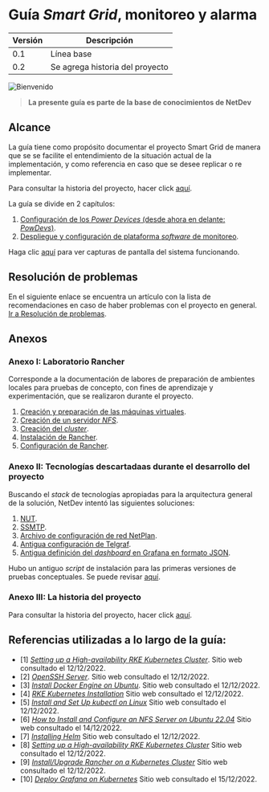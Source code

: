# Guía _Smart Grid_, monitoreo y alarma

| Versión | Descripción                     |
| ------- | ------------------------------- |
| 0.1     | Línea base                      |
| 0.2     | Se agrega historia del proyecto |

![Bienvenido](imgs/video_muestra_rancher_grafana.gif)

> **La presente guía es parte de la base de conocimientos de NetDev**

## Alcance

La guía tiene como propósito documentar el proyecto Smart Grid de manera que se se facilite el entendimiento de la situación actual de la implementación, y como referencia en caso que se desee replicar o re implementar.

Para consultar la historia del proyecto, hacer click [aquí](/Anexo03_01_Historia.md).

La guía se divide en 2 capítulos:

1.  [Configuración de los _Power Devices_ (desde ahora en delante: _PowDevs_)](/Cap1_PowerDevices.md).
2.  [Despliegue y configuración de plataforma _software_ de monitoreo](/Cap2_01_DespliegueApps.md).

Haga clic [aquí](/Cap2_05_Imagenes.md) para ver capturas de pantalla del sistema funcionando.

## Resolución de problemas

En el siguiente enlace se encuentra un artículo con la lista de recomendaciones en caso de haber problemas con el proyecto en general. [Ir a Resolución de problemas](/ResolucionProblemas.md).

## Anexos

### Anexo I: Laboratorio Rancher

Corresponde a la documentación de labores de preparación de ambientes locales para pruebas de concepto, con fines de aprendizaje y experimentación, que se realizaron durante el proyecto.

1.  [Creación y preparación de las máquinas virtuales](/Anexo01_01_PreparacionMaquinasVirtuales.md).
2.  [Creación de un servidor _NFS_](/Anexo01_02_CreacionNFS.md).
3.  [Creación del _cluster_](/Anexo01_03_CreacionCluster.md).
4.  [Instalación de Rancher](/Anexo01_04_InstalacionRancher.md).
5.  [Configuración de Rancher](/Anexo01_05_ConfiguracionRancher.md).

### Anexo II: Tecnologías descartadaas durante el desarrollo del proyecto

Buscando el _stack_ de tecnologías apropiadas para la arquitectura general de la solución, NetDev intentó las siguientes soluciones:

1. [NUT](/Anexo02_01_NUT.md).
2. [SSMTP](/Anexo02_02_SSMTP.md).
3. [Archivo de configuración de red NetPlan](</configs/(deprecado)red.yml>).
4. [Antigua configuración de Telgraf](</configs/(deprecado)telegraf.conf>).
5. [Antigua definición del _dashboard_ en Grafana en formato JSON](/jsons/dashboard.json).

Hubo un antiguo _script_ de instalación para las primeras versiones de pruebas conceptuales. Se puede revisar [aquí](</scripts/(deprecado)script_instalacion.sh>).

### Anexo III: La historia del proyecto

Para consultar la historia del proyecto, hacer click [aquí](/Anexo03_01_Historia.md).

## Referencias utilizadas a lo largo de la guía:

- [1] [_Setting up a High-availability RKE Kubernetes Cluster_](https://docs.ranchermanager.rancher.io/how-to-guides/new-user-guides/infrastructure-setup/ha-rke1-kubernetes-cluster). Sitio web consultado el 12/12/2022.
- [2] [_OpenSSH Server_](https://ubuntu.com/server/docs/service-openssh). Sitio web consultado el 12/12/2022.
- [3] [_Install Docker Engine on Ubuntu_](https://docs.docker.com/engine/install/ubuntu/). Sitio web consultado el 12/12/2022.
- [4] [_RKE Kubernetes Installation_](https://rancher.com/docs/rke/latest/en/installation/) Sitio web consultado el 12/12/2022.
- [5] [_Install and Set Up kubectl on Linux_](https://kubernetes.io/docs/tasks/tools/install-kubectl-linux/) Sitio web consultado el 12/12/2022.
- [6] [_How to Install and Configure an NFS Server on Ubuntu 22.04_](https://linuxhint.com/install-and-configure-nfs-server-ubuntu-22-04/) Sitio web consultado el 14/12/2022.
- [7] [_Installing Helm_](https://helm.sh/docs/intro/install/) Sitio web consultado el 12/12/2022.
- [8] [_Setting up a High-availability RKE Kubernetes Cluster_](https://docs.ranchermanager.rancher.io/how-to-guides/new-user-guides/kubernetes-cluster-setup/rke1-for-rancher) Sitio web consultado el 12/12/2022.
- [9] [_Install/Upgrade Rancher on a Kubernetes Cluster_](https://docs.ranchermanager.rancher.io/pages-for-subheaders/install-upgrade-on-a-kubernetes-cluster) Sitio web consultado el 12/12/2022.
- [10] [_Deploy Grafana on Kubernetes_](https://grafana.com/docs/grafana/latest/setup-grafana/installation/kubernetes/) Sitio web consultado el 15/12/2022.
